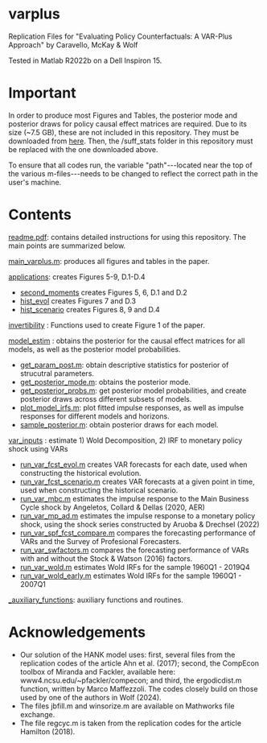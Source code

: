 # varplus
 Replication Files for "Evaluating Policy Counterfactuals: A VAR-Plus Approach" by Caravello, McKay & Wolf

Tested in Matlab R2022b on a Dell Inspiron 15.
# Important
In order to produce most Figures and Tables, the posterior mode and posterior draws for policy causal effect matrices are required.
Due to its size (~7.5 GB), these are not included in this repository. They must be downloaded from [here](https://www.dropbox.com/scl/fo/zi78j833q1py3w312dm0x/ADee6QczKcb7dqTgQXxRTwY?rlkey=ryb5ilyx0ywjftk2j1lmsz882&e=1&dl=0). Then, the /suff_stats folder in this repository must be replaced with the one downloaded above. 

To ensure that all codes run, the variable "path"---located near the top of the various m-files---needs to be changed to reflect the correct path in the user's machine.

# Contents
[readme.pdf](https://github.com/tcaravello/varplus/blob/main/varplus_readme.pdf): contains detailed instructions for using this repository. The main points are summarized below.

[main_varplus.m](https://github.com/tcaravello/varplus/blob/main/main_varplus.m): produces all figures and tables in the paper.

[applications](https://github.com/tcaravello/varplus/tree/main/applications): creates Figures 5-9, D.1-D.4
* [second_moments](https://github.com/tcaravello/varplus/tree/main/applications/second_moments) creates Figures 5, 6, D.1 and D.2
* [hist_evol](https://github.com/tcaravello/varplus/tree/main/applications/hist_evol) creates Figures 7 and D.3
* [hist_scenario](https://github.com/tcaravello/varplus/tree/main/applications/hist_scenario) creates Figures 8, 9 and D.4

[invertibility](https://github.com/tcaravello/varplus/tree/main/invertibility) : Functions used to create Figure 1 of the paper.

[model_estim](https://github.com/tcaravello/varplus/tree/main/model_estim) : obtains the posterior for the causal effect matrices for all models, as well as the posterior model probabilities.
* [get_param_post.m](https://github.com/tcaravello/varplus/tree/main/model_estim/get_param_post.m): obtain descriptive statistics for posterior of strucutral parameters.
* [get_posterior_mode.m](https://github.com/tcaravello/varplus/tree/main/model_estim/get_posterior_mode.m): obtains the posterior mode.
* [get_posterior_probs.m](https://github.com/tcaravello/varplus/tree/main/model_estim/get_posterior_probs.m): get posterior model probabilities, and create posterior draws across different subsets of models.
* [plot_model_irfs.m](https://github.com/tcaravello/varplus/tree/main/model_estim/plot_model_irfs.m): plot fitted impulse responses, as well as impulse responses for different models and horizons.
* [sample_posterior.m](https://github.com/tcaravello/varplus/tree/main/model_estim/sample_posterior.m): obtain posterior draws for each model.

[var_inputs](https://github.com/tcaravello/varplus/tree/main/var_inputs) : estimate 1) Wold Decomposition, 2) IRF to monetary policy shock using VARs

* [run_var_fcst_evol.m](https://github.com/tcaravello/varplus/tree/main/var_inputs/run_var_fcst_evol.m) creates VAR forecasts for each date, used when constructing the historical evolution.
* [run_var_fcst_scenario.m](https://github.com/tcaravello/varplus/tree/main/var_inputs/run_var_fcst_scenario.m) creates VAR forecasts at a given point in time, used when constructing the historical scenario.
* [run_var_mbc.m](https://github.com/tcaravello/varplus/tree/main/var_inputs/run_var_mbc.m) estimates the impulse response to the Main Business Cycle shock by Angeletos, Collard & Dellas (2020, AER)
* [run_var_mp_ad.m](https://github.com/tcaravello/varplus/tree/main/var_inputs/run_var_mp_ad.m) estimates the impulse response to a monetary policy shock, using the shock series constructed by Aruoba & Drechsel (2022)
* [run_var_spf_fcst_compare.m](https://github.com/tcaravello/varplus/tree/main/var_inputs/run_var_spf_fcst_compare.m) compares the forecasting performance of VARs and the Survey of Profesional Forecasters.
* [run_var_swfactors.m](https://github.com/tcaravello/varplus/tree/main/var_inputs/run_var_swfactors.m) compares the forecasting performance of VARs with and without the Stock & Watson (2016) factors.
* [run_var_wold.m](https://github.com/tcaravello/varplus/tree/main/var_inputs/run_var_wold.m) estimates Wold IRFs for the sample 1960Q1 - 2019Q4
* [run_var_wold_early.m](https://github.com/tcaravello/varplus/tree/main/var_inputs/run_var_wold_early.m) estimates Wold IRFs for the sample 1960Q1 - 2007Q1

[_auxiliary_functions](https://github.com/tcaravello/varplus/tree/main/_auxiliary_functions): auxiliary functions and routines.

# Acknowledgements
* Our solution of the HANK model uses: first, several files from the replication codes of the article Ahn et al. (2017); second, the CompEcon toolbox of Miranda and Fackler, available here: www4.ncsu.edu/~pfackler/compecon; and third, the ergodicdist.m
function, written by Marco Maffezzoli. The codes closely build on those used by one of the authors in Wolf (2024).
* The files jbfill.m and winsorize.m are available on Mathworks file exchange.
* The file regcyc.m is taken from the replication codes for the article Hamilton (2018).


